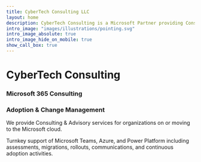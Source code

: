 ```yaml
---
title: CyberTech Consulting LLC
layout: home
description: CyberTech Consulting is a Microsoft Partner providing Consulting for Change Management, Adoption, Implementation, Configuration, Rollout, and Design.
intro_image: "images/illustrations/pointing.svg"
intro_image_absolute: true
intro_image_hide_on_mobile: true
show_call_box: true
---
```


# CyberTech Consulting
### Microsoft 365 Consulting
### Adoption & Change Management

We provide Consulting & Advisory services for organizations on or moving to the Microsoft cloud. 

Turnkey support of Microsoft Teams, Azure, and Power Platform including assessments, migrations, rollouts, communications, and continuous adoption activities. 

